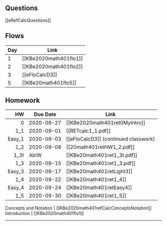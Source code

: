 ## Questions
[[eRefCalcQuestions]]

## Flows
| Day | Link |
|-----|------|
1 | [[KBe2020math401flo1]]
2 | [[KBe2020math401flo2]]
3 | [[eFloCalcD3]]
5 | [[KBe20math401flo5]]

## Homework
| HW | Due Date   | Link                          |
|---:|------------|-------------------------------|
|  0 | 2020-08-27 | [[KBe2020math401ret0MyIntro]] |
| 1_1 | 2020-09-01 | [[RETcalc1_1.pdf]]
| Easy_1 | 2020-09-03 | [[eFloCalcD3]] (continued classwork)
| 1_2 | 2020-09-08 | [[20math401retHW1_2.pdf]]
| 1_3t | AbiW | [[KBe20math401ret1_3t.pdf]]
| 1_3 | 2020-09-15 | [[KBe20math401ret1_3.pdf]]
| Easy_3 | 2020-09-17 | [[KBe20math401retLight3]]
| 1_4 | 2020-09-22 | [[KBe20math401ret1_4]]
| Easy_4 | 2020-09-24 | [[KBe20math401retEasy4]]
| 1_5 | 2020-09-30 | [[KBe20math401ret1_5]]

Concepts and Notation | [[KBe2020math401refCalcConceptsNotation]]
Introduction | [[KBe2020math401flo1]]

---
